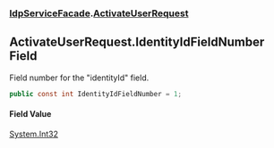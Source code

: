 ### [IdpServiceFacade](../index.md 'IdpServiceFacade').[ActivateUserRequest](index.md 'IdpServiceFacade\.ActivateUserRequest')

## ActivateUserRequest\.IdentityIdFieldNumber Field

Field number for the "identityId" field\.

```csharp
public const int IdentityIdFieldNumber = 1;
```

#### Field Value
[System\.Int32](https://learn.microsoft.com/en-us/dotnet/api/system.int32 'System\.Int32')